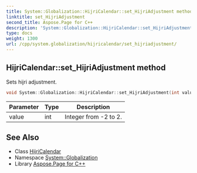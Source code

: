 ```yaml
---
title: System::Globalization::HijriCalendar::set_HijriAdjustment method
linktitle: set_HijriAdjustment
second_title: Aspose.Page for C++
description: 'System::Globalization::HijriCalendar::set_HijriAdjustment method. Sets hijri adjustment in C++.'
type: docs
weight: 1300
url: /cpp/system.globalization/hijricalendar/set_hijriadjustment/
---
```

## HijriCalendar::set_HijriAdjustment method


Sets hijri adjustment.

```cpp
void System::Globalization::HijriCalendar::set_HijriAdjustment(int value)
```


| Parameter | Type | Description |
| --- | --- | --- |
| value | int | Integer from -2 to 2. |

## See Also

* Class [HijriCalendar](../)
* Namespace [System::Globalization](../../)
* Library [Aspose.Page for C++](../../../)
